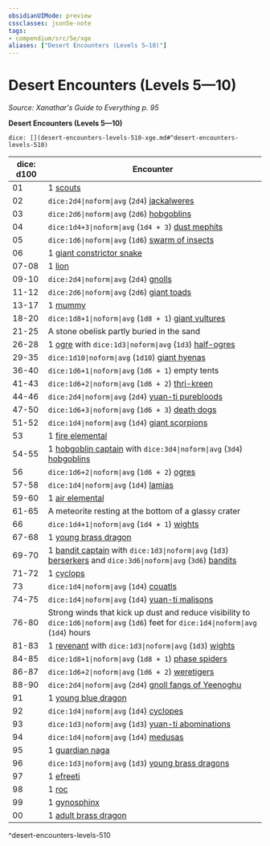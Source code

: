 ```yaml
---
obsidianUIMode: preview
cssclasses: json5e-note
tags:
- compendium/src/5e/xge
aliases: ["Desert Encounters (Levels 5—10)"]
---
```

# Desert Encounters (Levels 5—10)
*Source: Xanathar's Guide to Everything p. 95* 

**Desert Encounters (Levels 5—10)**

`dice: [](desert-encounters-levels-510-xge.md#^desert-encounters-levels-510)`

| dice: d100 | Encounter |
|------------|-----------|
| 01 | 1 [scouts](compendium/bestiary/humanoid/scout.md) |
| 02 | `dice:2d4\|noform\|avg` (`2d4`) [jackalweres](compendium/bestiary/humanoid/jackalwere.md) |
| 03 | `dice:2d6\|noform\|avg` (`2d6`) [hobgoblins](compendium/bestiary/humanoid/hobgoblin.md) |
| 04 | `dice:1d4+3\|noform\|avg` (`1d4 + 3`) [dust mephits](compendium/bestiary/elemental/dust-mephit.md) |
| 05 | `dice:1d6\|noform\|avg` (`1d6`) [swarm of insects](compendium/bestiary/beast/swarm-of-insects.md) |
| 06 | 1 [giant constrictor snake](compendium/bestiary/beast/giant-constrictor-snake.md) |
| 07-08 | 1 [lion](compendium/bestiary/beast/lion.md) |
| 09-10 | `dice:2d4\|noform\|avg` (`2d4`) [gnolls](compendium/bestiary/humanoid/gnoll.md) |
| 11-12 | `dice:2d6\|noform\|avg` (`2d6`) [giant toads](compendium/bestiary/beast/giant-toad.md) |
| 13-17 | 1 [mummy](compendium/bestiary/undead/mummy.md) |
| 18-20 | `dice:1d8+1\|noform\|avg` (`1d8 + 1`) [giant vultures](compendium/bestiary/beast/giant-vulture.md) |
| 21-25 | A stone obelisk partly buried in the sand |
| 26-28 | 1 [ogre](compendium/bestiary/giant/ogre.md) with `dice:1d3\|noform\|avg` (`1d3`) [half-ogres](compendium/bestiary/giant/half-ogre-ogrillon.md) |
| 29-35 | `dice:1d10\|noform\|avg` (`1d10`) [giant hyenas](compendium/bestiary/beast/giant-hyena.md) |
| 36-40 | `dice:1d6+1\|noform\|avg` (`1d6 + 1`) empty tents |
| 41-43 | `dice:1d6+2\|noform\|avg` (`1d6 + 2`) [thri-kreen](compendium/bestiary/humanoid/thri-kreen.md) |
| 44-46 | `dice:2d4\|noform\|avg` (`2d4`) [yuan-ti purebloods](compendium/bestiary/humanoid/yuan-ti-pureblood.md) |
| 47-50 | `dice:1d6+3\|noform\|avg` (`1d6 + 3`) [death dogs](compendium/bestiary/monstrosity/death-dog.md) |
| 51-52 | `dice:1d4\|noform\|avg` (`1d4`) [giant scorpions](compendium/bestiary/beast/giant-scorpion.md) |
| 53 | 1 [fire elemental](compendium/bestiary/elemental/fire-elemental.md) |
| 54-55 | 1 [hobgoblin captain](compendium/bestiary/humanoid/hobgoblin-captain.md) with `dice:3d4\|noform\|avg` (`3d4`) [hobgoblins](compendium/bestiary/humanoid/hobgoblin.md) |
| 56 | `dice:1d6+2\|noform\|avg` (`1d6 + 2`) [ogres](compendium/bestiary/giant/ogre.md) |
| 57-58 | `dice:1d4\|noform\|avg` (`1d4`) [lamias](compendium/bestiary/monstrosity/lamia.md) |
| 59-60 | 1 [air elemental](compendium/bestiary/elemental/air-elemental.md) |
| 61-65 | A meteorite resting at the bottom of a glassy crater |
| 66 | `dice:1d4+1\|noform\|avg` (`1d4 + 1`) [wights](compendium/bestiary/undead/wight.md) |
| 67-68 | 1 [young brass dragon](compendium/bestiary/dragon/young-brass-dragon.md) |
| 69-70 | 1 [bandit captain](compendium/bestiary/humanoid/bandit-captain.md) with `dice:1d3\|noform\|avg` (`1d3`) [berserkers](compendium/bestiary/humanoid/berserker.md) and `dice:3d6\|noform\|avg` (`3d6`) [bandits](compendium/bestiary/humanoid/bandit.md) |
| 71-72 | 1 [cyclops](compendium/bestiary/giant/cyclops.md) |
| 73 | `dice:1d4\|noform\|avg` (`1d4`) [couatls](compendium/bestiary/celestial/couatl.md) |
| 74-75 | `dice:1d4\|noform\|avg` (`1d4`) [yuan-ti malisons](compendium/bestiary/monstrosity/yuan-ti-malison-type-1.md) |
| 76-80 | Strong winds that kick up dust and reduce visibility to `dice:1d6\|noform\|avg` (`1d6`) feet for `dice:1d4\|noform\|avg` (`1d4`) hours |
| 81-83 | 1 [revenant](compendium/bestiary/undead/revenant.md) with `dice:1d3\|noform\|avg` (`1d3`) [wights](compendium/bestiary/undead/wight.md) |
| 84-85 | `dice:1d8+1\|noform\|avg` (`1d8 + 1`) [phase spiders](compendium/bestiary/monstrosity/phase-spider.md) |
| 86-87 | `dice:1d6+2\|noform\|avg` (`1d6 + 2`) [weretigers](compendium/bestiary/humanoid/weretiger.md) |
| 88-90 | `dice:2d4\|noform\|avg` (`2d4`) [gnoll fangs of Yeenoghu](compendium/bestiary/fiend/gnoll-fang-of-yeenoghu.md) |
| 91 | 1 [young blue dragon](compendium/bestiary/dragon/young-blue-dragon.md) |
| 92 | `dice:1d4\|noform\|avg` (`1d4`) [cyclopes](compendium/bestiary/giant/cyclops.md) |
| 93 | `dice:1d3\|noform\|avg` (`1d3`) [yuan-ti abominations](compendium/bestiary/monstrosity/yuan-ti-abomination.md) |
| 94 | `dice:1d4\|noform\|avg` (`1d4`) [medusas](compendium/bestiary/monstrosity/medusa.md) |
| 95 | 1 [guardian naga](compendium/bestiary/monstrosity/guardian-naga.md) |
| 96 | `dice:1d3\|noform\|avg` (`1d3`) [young brass dragons](compendium/bestiary/dragon/young-brass-dragon.md) |
| 97 | 1 [efreeti](compendium/bestiary/elemental/efreeti.md) |
| 98 | 1 [roc](compendium/bestiary/monstrosity/roc.md) |
| 99 | 1 [gynosphinx](compendium/bestiary/monstrosity/gynosphinx.md) |
| 00 | 1 [adult brass dragon](compendium/bestiary/dragon/adult-brass-dragon.md) |
^desert-encounters-levels-510